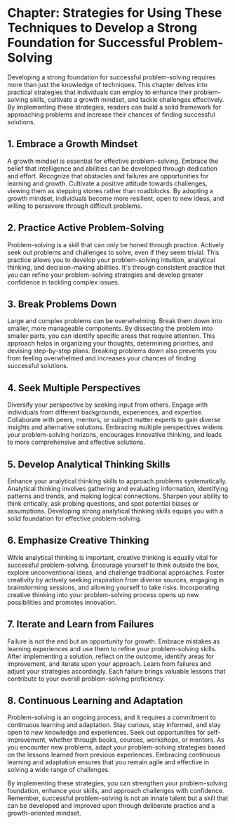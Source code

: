 Chapter: Strategies for Using These Techniques to Develop a Strong Foundation for Successful Problem-Solving
============================================================================================================

Developing a strong foundation for successful problem-solving requires more than just the knowledge of techniques. This chapter delves into practical strategies that individuals can employ to enhance their problem-solving skills, cultivate a growth mindset, and tackle challenges effectively. By implementing these strategies, readers can build a solid framework for approaching problems and increase their chances of finding successful solutions.

**1. Embrace a Growth Mindset**
-------------------------------

A growth mindset is essential for effective problem-solving. Embrace the belief that intelligence and abilities can be developed through dedication and effort. Recognize that obstacles and failures are opportunities for learning and growth. Cultivate a positive attitude towards challenges, viewing them as stepping stones rather than roadblocks. By adopting a growth mindset, individuals become more resilient, open to new ideas, and willing to persevere through difficult problems.

**2. Practice Active Problem-Solving**
--------------------------------------

Problem-solving is a skill that can only be honed through practice. Actively seek out problems and challenges to solve, even if they seem trivial. This practice allows you to develop your problem-solving intuition, analytical thinking, and decision-making abilities. It's through consistent practice that you can refine your problem-solving strategies and develop greater confidence in tackling complex issues.

**3. Break Problems Down**
--------------------------

Large and complex problems can be overwhelming. Break them down into smaller, more manageable components. By dissecting the problem into smaller parts, you can identify specific areas that require attention. This approach helps in organizing your thoughts, determining priorities, and devising step-by-step plans. Breaking problems down also prevents you from feeling overwhelmed and increases your chances of finding successful solutions.

**4. Seek Multiple Perspectives**
---------------------------------

Diversify your perspective by seeking input from others. Engage with individuals from different backgrounds, experiences, and expertise. Collaborate with peers, mentors, or subject matter experts to gain diverse insights and alternative solutions. Embracing multiple perspectives widens your problem-solving horizons, encourages innovative thinking, and leads to more comprehensive and effective solutions.

**5. Develop Analytical Thinking Skills**
-----------------------------------------

Enhance your analytical thinking skills to approach problems systematically. Analytical thinking involves gathering and evaluating information, identifying patterns and trends, and making logical connections. Sharpen your ability to think critically, ask probing questions, and spot potential biases or assumptions. Developing strong analytical thinking skills equips you with a solid foundation for effective problem-solving.

**6. Emphasize Creative Thinking**
----------------------------------

While analytical thinking is important, creative thinking is equally vital for successful problem-solving. Encourage yourself to think outside the box, explore unconventional ideas, and challenge traditional approaches. Foster creativity by actively seeking inspiration from diverse sources, engaging in brainstorming sessions, and allowing yourself to take risks. Incorporating creative thinking into your problem-solving process opens up new possibilities and promotes innovation.

**7. Iterate and Learn from Failures**
--------------------------------------

Failure is not the end but an opportunity for growth. Embrace mistakes as learning experiences and use them to refine your problem-solving skills. After implementing a solution, reflect on the outcome, identify areas for improvement, and iterate upon your approach. Learn from failures and adjust your strategies accordingly. Each failure brings valuable lessons that contribute to your overall problem-solving proficiency.

**8. Continuous Learning and Adaptation**
-----------------------------------------

Problem-solving is an ongoing process, and it requires a commitment to continuous learning and adaptation. Stay curious, stay informed, and stay open to new knowledge and experiences. Seek out opportunities for self-improvement, whether through books, courses, workshops, or mentors. As you encounter new problems, adapt your problem-solving strategies based on the lessons learned from previous experiences. Embracing continuous learning and adaptation ensures that you remain agile and effective in solving a wide range of challenges.

By implementing these strategies, you can strengthen your problem-solving foundation, enhance your skills, and approach challenges with confidence. Remember, successful problem-solving is not an innate talent but a skill that can be developed and improved upon through deliberate practice and a growth-oriented mindset.
